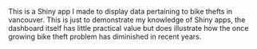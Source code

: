 This is a Shiny app I made to display data pertaining to bike thefts in vancouver. This is just to demonstrate my knowledge of Shiny apps,
the dashboard itself has little practical value but does illustrate how the once growing bike theft problem has diminished in recent years.
